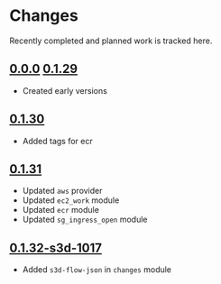 # Changes
Recently completed and planned work is tracked here.

## [0.0.0](.) [0.1.29](.)
- Created early versions

## [0.1.30](.)
- Added tags for ecr

## [0.1.31](.)
- Updated `aws` provider
- Updated `ec2_work` module
- Updated `ecr` module
- Updated `sg_ingress_open` module

## [0.1.32-s3d-1017](.)
- Added `s3d-flow-json` in `changes` module
